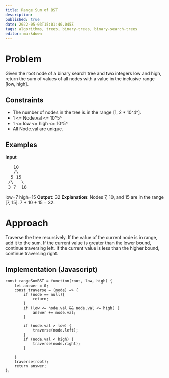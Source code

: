 ```yaml
---
title: Range Sum of BST
description: 
published: true
date: 2022-05-03T15:01:40.045Z
tags: algorithms, trees, binary-trees, binary-search-trees
editor: markdown
---
```


# Problem
Given the root node of a binary search tree and two integers low and high, return the sum of values of all nodes with a value in the inclusive range [low, high].

## Constraints
- The number of nodes in the tree is in the range [1, 2 * 10^4^].
- 1 <= Node.val <= 10^5^
- 1 <= low <= high <= 10^5^
- All Node.val are unique.

## Examples
**Input**
<pre>
   10
   /\
  5 15
 /\   \
 3 7  18
</pre>
low=7 high=15
**Output**: 32
**Explanation**: Nodes 7, 10, and 15 are in the range [7, 15]. 7 + 10 + 15 = 32.

# Approach
Traverse the tree recursively. If the value of the current node is in range, add it to the sum. If the current value is greater than the lower bound, continue traversing left. If the current value is less than the higher bound, continue traversing right. 

## Implementation (Javascript)
```
const rangeSumBST = function(root, low, high) {
    let answer = 0;
    const traverse = (node) => {
        if (node == null){
            return;
        }
        if (low <= node.val && node.val <= high) {
            answer += node.val;
        }
  
        if (node.val > low) {
            traverse(node.left);
        }
        if (node.val < high) {
            traverse(node.right);
        }
         
    }
    traverse(root);
    return answer;
};
```
